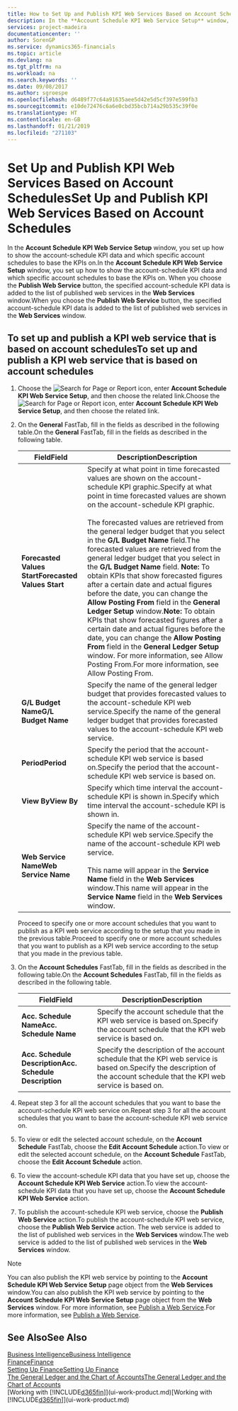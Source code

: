 ```yaml
---
title: How to Set Up and Publish KPI Web Services Based on Account Schedules | Microsoft Docs
description: In the **Account Schedule KPI Web Service Setup** window, you set up how to show the account-schedule KPI data and which specific account schedules to base the KPIs on.
services: project-madeira
documentationcenter: ''
author: SorenGP
ms.service: dynamics365-financials
ms.topic: article
ms.devlang: na
ms.tgt_pltfrm: na
ms.workload: na
ms.search.keywords: ''
ms.date: 09/08/2017
ms.author: sgroespe
ms.openlocfilehash: d6489f77c64a91635aee5d42e5d5cf397e599fb3
ms.sourcegitcommit: e10de72476c6a6e0cbd35bcb714a29b535c39f0e
ms.translationtype: HT
ms.contentlocale: en-GB
ms.lasthandoff: 01/21/2019
ms.locfileid: "271103"
---
```

# <a name="set-up-and-publish-kpi-web-services-based-on-account-schedules"></a><span data-ttu-id="8684c-103">Set Up and Publish KPI Web Services Based on Account Schedules</span><span class="sxs-lookup"><span data-stu-id="8684c-103">Set Up and Publish KPI Web Services Based on Account Schedules</span></span>
<span data-ttu-id="8684c-104">In the **Account Schedule KPI Web Service Setup** window, you set up how to show the account-schedule KPI data and which specific account schedules to base the KPIs on.</span><span class="sxs-lookup"><span data-stu-id="8684c-104">In the **Account Schedule KPI Web Service Setup** window, you set up how to show the account-schedule KPI data and which specific account schedules to base the KPIs on.</span></span> <span data-ttu-id="8684c-105">When you choose the **Publish Web Service** button, the specified account-schedule KPI data is added to the list of published web services in the **Web Services** window.</span><span class="sxs-lookup"><span data-stu-id="8684c-105">When you choose the **Publish Web Service** button, the specified account-schedule KPI data is added to the list of published web services in the **Web Services** window.</span></span>  

## <a name="to-set-up-and-publish-a-kpi-web-service-that-is-based-on-account-schedules"></a><span data-ttu-id="8684c-106">To set up and publish a KPI web service that is based on account schedules</span><span class="sxs-lookup"><span data-stu-id="8684c-106">To set up and publish a KPI web service that is based on account schedules</span></span>  

1.  <span data-ttu-id="8684c-107">Choose the ![Search for Page or Report](media/ui-search/search_small.png "Search for Page or Report icon") icon, enter **Account Schedule KPI Web Service Setup**, and then choose the related link.</span><span class="sxs-lookup"><span data-stu-id="8684c-107">Choose the ![Search for Page or Report](media/ui-search/search_small.png "Search for Page or Report icon") icon, enter **Account Schedule KPI Web Service Setup**, and then choose the related link.</span></span>  
2.  <span data-ttu-id="8684c-108">On the **General** FastTab, fill in the fields as described in the following table.</span><span class="sxs-lookup"><span data-stu-id="8684c-108">On the **General** FastTab, fill in the fields as described in the following table.</span></span>  

    |<span data-ttu-id="8684c-109">Field</span><span class="sxs-lookup"><span data-stu-id="8684c-109">Field</span></span>|<span data-ttu-id="8684c-110">Description</span><span class="sxs-lookup"><span data-stu-id="8684c-110">Description</span></span>|  
    |---------------------------------|---------------------------------------|  
    |<span data-ttu-id="8684c-111">**Forecasted Values Start**</span><span class="sxs-lookup"><span data-stu-id="8684c-111">**Forecasted Values Start**</span></span>|<span data-ttu-id="8684c-112">Specify at what point in time forecasted values are shown on the account-schedule KPI graphic.</span><span class="sxs-lookup"><span data-stu-id="8684c-112">Specify at what point in time forecasted values are shown on the account-schedule KPI graphic.</span></span><br /><br /> <span data-ttu-id="8684c-113">The forecasted values are retrieved from the general ledger budget that you select in the **G/L Budget Name** field.</span><span class="sxs-lookup"><span data-stu-id="8684c-113">The forecasted values are retrieved from the general ledger budget that you select in the **G/L Budget Name** field.</span></span> <span data-ttu-id="8684c-114">**Note:**  To obtain KPIs that show forecasted figures after a certain date and actual figures before the date, you can change the **Allow Posting From** field in the **General Ledger Setup** window.</span><span class="sxs-lookup"><span data-stu-id="8684c-114">**Note:**  To obtain KPIs that show forecasted figures after a certain date and actual figures before the date, you can change the **Allow Posting From** field in the **General Ledger Setup** window.</span></span> <span data-ttu-id="8684c-115">For more information, see Allow Posting From.</span><span class="sxs-lookup"><span data-stu-id="8684c-115">For more information, see Allow Posting From.</span></span>|  
    |<span data-ttu-id="8684c-116">**G/L Budget Name**</span><span class="sxs-lookup"><span data-stu-id="8684c-116">**G/L Budget Name**</span></span>|<span data-ttu-id="8684c-117">Specify the name of the general ledger budget that provides forecasted values to the account-schedule KPI web service.</span><span class="sxs-lookup"><span data-stu-id="8684c-117">Specify the name of the general ledger budget that provides forecasted values to the account-schedule KPI web service.</span></span>|  
    |<span data-ttu-id="8684c-118">**Period**</span><span class="sxs-lookup"><span data-stu-id="8684c-118">**Period**</span></span>|<span data-ttu-id="8684c-119">Specify the period that the account-schedule KPI web service is based on.</span><span class="sxs-lookup"><span data-stu-id="8684c-119">Specify the period that the account-schedule KPI web service is based on.</span></span>|  
    |<span data-ttu-id="8684c-120">**View By**</span><span class="sxs-lookup"><span data-stu-id="8684c-120">**View By**</span></span>|<span data-ttu-id="8684c-121">Specify which time interval the account-schedule KPI is shown in.</span><span class="sxs-lookup"><span data-stu-id="8684c-121">Specify which time interval the account-schedule KPI is shown in.</span></span>|  
    |<span data-ttu-id="8684c-122">**Web Service Name**</span><span class="sxs-lookup"><span data-stu-id="8684c-122">**Web Service Name**</span></span>|<span data-ttu-id="8684c-123">Specify the name of the account-schedule KPI web service.</span><span class="sxs-lookup"><span data-stu-id="8684c-123">Specify the name of the account-schedule KPI web service.</span></span><br /><br /> <span data-ttu-id="8684c-124">This name will appear in the **Service Name** field in the **Web Services** window.</span><span class="sxs-lookup"><span data-stu-id="8684c-124">This name will appear in the **Service Name** field in the **Web Services** window.</span></span>|  

    <span data-ttu-id="8684c-125">Proceed to specify one or more account schedules that you want to publish as a KPI web service according to the setup that you made in the previous table.</span><span class="sxs-lookup"><span data-stu-id="8684c-125">Proceed to specify one or more account schedules that you want to publish as a KPI web service according to the setup that you made in the previous table.</span></span>  

3.  <span data-ttu-id="8684c-126">On the **Account Schedules** FastTab, fill in the fields as described in the following table.</span><span class="sxs-lookup"><span data-stu-id="8684c-126">On the **Account Schedules** FastTab, fill in the fields as described in the following table.</span></span>  

    |<span data-ttu-id="8684c-127">Field</span><span class="sxs-lookup"><span data-stu-id="8684c-127">Field</span></span>|<span data-ttu-id="8684c-128">Description</span><span class="sxs-lookup"><span data-stu-id="8684c-128">Description</span></span>|  
    |---------------------------------|---------------------------------------|  
    |<span data-ttu-id="8684c-129">**Acc. Schedule Name**</span><span class="sxs-lookup"><span data-stu-id="8684c-129">**Acc. Schedule Name**</span></span>|<span data-ttu-id="8684c-130">Specify the account schedule that the KPI web service is based on.</span><span class="sxs-lookup"><span data-stu-id="8684c-130">Specify the account schedule that the KPI web service is based on.</span></span>|  
    |<span data-ttu-id="8684c-131">**Acc. Schedule Description**</span><span class="sxs-lookup"><span data-stu-id="8684c-131">**Acc. Schedule Description**</span></span>|<span data-ttu-id="8684c-132">Specify the description of the account schedule that the KPI web service is based on.</span><span class="sxs-lookup"><span data-stu-id="8684c-132">Specify the description of the account schedule that the KPI web service is based on.</span></span>|  

4.  <span data-ttu-id="8684c-133">Repeat step 3 for all the account schedules that you want to base the account-schedule KPI web service on.</span><span class="sxs-lookup"><span data-stu-id="8684c-133">Repeat step 3 for all the account schedules that you want to base the account-schedule KPI web service on.</span></span>  
5.  <span data-ttu-id="8684c-134">To view or edit the selected account schedule, on the **Account Schedule** FastTab, choose the **Edit Account Schedule** action.</span><span class="sxs-lookup"><span data-stu-id="8684c-134">To view or edit the selected account schedule, on the **Account Schedule** FastTab, choose the **Edit Account Schedule** action.</span></span>  
6.  <span data-ttu-id="8684c-135">To view the account-schedule KPI data that you have set up, choose the **Account Schedule KPI Web Service** action.</span><span class="sxs-lookup"><span data-stu-id="8684c-135">To view the account-schedule KPI data that you have set up, choose the **Account Schedule KPI Web Service** action.</span></span>  
7.  <span data-ttu-id="8684c-136">To publish the account-schedule KPI web service, choose the **Publish Web Service** action.</span><span class="sxs-lookup"><span data-stu-id="8684c-136">To publish the account-schedule KPI web service, choose the **Publish Web Service** action.</span></span> <span data-ttu-id="8684c-137">The web service is added to the list of published web services in the **Web Services** window.</span><span class="sxs-lookup"><span data-stu-id="8684c-137">The web service is added to the list of published web services in the **Web Services** window.</span></span>  

> [!NOTE]  
>  <span data-ttu-id="8684c-138">You can also publish the KPI web service by pointing to the **Account Schedule KPI Web Service Setup** page object from the **Web Services** window.</span><span class="sxs-lookup"><span data-stu-id="8684c-138">You can also publish the KPI web service by pointing to the **Account Schedule KPI Web Service Setup** page object from the **Web Services** window.</span></span> <span data-ttu-id="8684c-139">For more information, see [Publish a Web Service](across-how-publish-web-service.md).</span><span class="sxs-lookup"><span data-stu-id="8684c-139">For more information, see [Publish a Web Service](across-how-publish-web-service.md).</span></span>  

## <a name="see-also"></a><span data-ttu-id="8684c-140">See Also</span><span class="sxs-lookup"><span data-stu-id="8684c-140">See Also</span></span>  
[<span data-ttu-id="8684c-141">Business Intelligence</span><span class="sxs-lookup"><span data-stu-id="8684c-141">Business Intelligence</span></span>](bi.md)  
[<span data-ttu-id="8684c-142">Finance</span><span class="sxs-lookup"><span data-stu-id="8684c-142">Finance</span></span>](finance.md)  
[<span data-ttu-id="8684c-143">Setting Up Finance</span><span class="sxs-lookup"><span data-stu-id="8684c-143">Setting Up Finance</span></span>](finance-setup-finance.md)  
[<span data-ttu-id="8684c-144">The General Ledger and the Chart of Accounts</span><span class="sxs-lookup"><span data-stu-id="8684c-144">The General Ledger and the Chart of Accounts</span></span>](finance-general-ledger.md)  
<span data-ttu-id="8684c-145">[Working with [!INCLUDE[d365fin](includes/d365fin_md.md)]](ui-work-product.md)</span><span class="sxs-lookup"><span data-stu-id="8684c-145">[Working with [!INCLUDE[d365fin](includes/d365fin_md.md)]](ui-work-product.md)</span></span>
